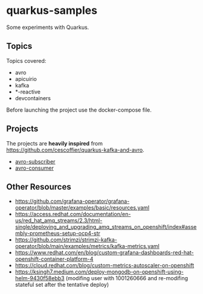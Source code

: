 # quarkus-samples

Some experiments with Quarkus.

## Topics

Topics covered:
 
 - avro
 - apicuirio
 - kafka
 - \*-reactive 
 - devcontainers


Before launching the project use the docker-compose file.

## Projects

The projects are **heavily inspired** from https://github.com/cescoffier/quarkus-kafka-and-avro.

 - [avro-subscriber](avro-subscriber/README.md) 
 - [avro-consumer](avro-consumer/README.md)

## Other Resources 

 - https://github.com/grafana-operator/grafana-operator/blob/master/examples/basic/resources.yaml
 - https://access.redhat.com/documentation/en-us/red_hat_amq_streams/2.3/html-single/deploying_and_upgrading_amq_streams_on_openshift/index#assembly-prometheus-setup-ocp4-str
 - https://github.com/strimzi/strimzi-kafka-operator/blob/main/examples/metrics/kafka-metrics.yaml
 - https://www.redhat.com/en/blog/custom-grafana-dashboards-red-hat-openshift-container-platform-4
 - https://cloud.redhat.com/blog/custom-metrics-autoscaler-on-openshift
 - https://ksingh7.medium.com/deploy-mongodb-on-openshift-using-helm-9430f58ebb3 (modifing user with 1001260666 and re-modifing stateful set after the tentative deploy)

